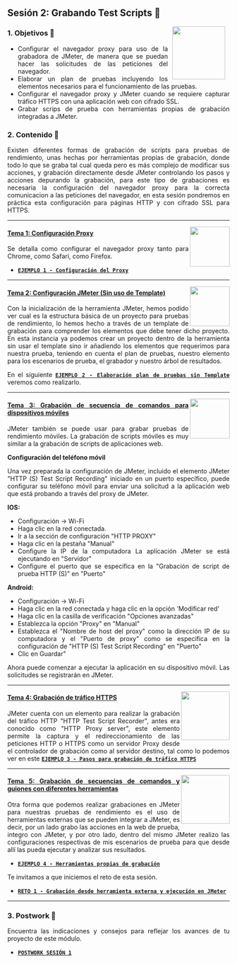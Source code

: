 ## Sesión 2: Grabando Test Scripts 🤖

<img src="../images/android-kotlin.png" align="right" height="120" hspace="10">
<div style="text-align: justify;">

### 1. Objetivos :dart: 

- Configurar el navegador proxy para uso de la grabadora de JMeter, de manera que se puedan hacer las solicitudes de las peticiones del navegador.
- Elaborar un plan de pruebas incluyendo los elementos necesarios para el funcionamiento de las pruebas.
- Configurar el navegador proxy y JMeter cuando se requiere capturar tráfico HTTPS con una aplicación web con cifrado SSL.
- Grabar scrips de prueba con herramientas propias de grabación integradas a JMeter.

### 2. Contenido :blue_book:

Existen diferentes formas de grabación de scripts para pruebas de rendimiento, unas hechas por herramientas propias de grabación, donde todo lo que se graba tal cual queda pero es más complejo de modificar sus acciones, y grabación directamente desde JMeter controlando los pasos y acciones depurando la grabación, para este tipo de grabaciones es necesaria la configuración del navegador proxy para la correcta comunicacion a las peticiones del navegador, en esta sesión pondremos en práctica esta configuración para páginas HTTP y con cifrado SSL para HTTPS.

---

<img src="images/tools.png" align="right" height="90"> 

#### <ins>Tema 1: Configuración Proxy</ins>

Se detalla como configurar el navegador proxy tanto para Chrome, como Safari, como Firefox.

- [**`EJEMPLO 1 - Configuración del Proxy`**](./Ejemplo-01)

---

<img src="images/structure.png" align="right" height="90"> 

#### <ins>Tema 2: Configuración JMeter (Sin uso de Template)</ins>

Con la inicialización de la herramienta JMeter, hemos podido ver cual es la estructura básica de un proyecto para pruebas de rendimiento, lo hemos hecho a través de un template de grabación para comprender los elementos que debe tener dicho proyecto. En esta instancia ya podemos crear un proyecto dentro de la herramienta sin usar el template sino ir añadiendo los elementos que requerimos para nuestra prueba, teniendo en cuenta el plan de pruebas, nuestro elemento para los escenarios de prueba, el grabador y nuestro árbol de resultados.
  
  En el siguiente [**`EJEMPLO 2 - Elaboración plan de pruebas sin Template`**](./Ejemplo-02) veremos como realizarlo.
  
---

<img src="images/emulator.jpg" align="right" height="90"> 

#### <ins>Tema 3: Grabación de secuencia de comandos para dispositivos móviles</ins>

JMeter también se puede usar para grabar pruebas de rendimiento móviles. La grabación de scripts móviles es muy similar a la grabación de scripts de aplicaciones web.
  
**Configuración del teléfono móvil**

Una vez preparada la configuración de JMeter, incluido el elemento JMeter "HTTP (S) Test Script Recording" iniciado en un puerto específico, puede configurar su teléfono móvil para enviar una
solicitud a la aplicación web que está probando a través del proxy de JMeter. 

**IOS:**
* Configuración -> Wi-Fi
* Haga clic en la red conectada.
* Ir a la sección de configuración "HTTP PROXY"
* Haga clic en la pestaña "Manual"
* Configure la IP de la computadora La aplicación JMeter se está ejecutando en "Servidor" 
* Configure el puerto que se especifica en la "Grabación de script de prueba HTTP (S)" en "Puerto"

**Android:**

* Configuración -> Wi-Fi
* Haga clic en la red conectada y haga clic en la opción 'Modificar red'
* Haga clic en la casilla de verificación "Opciones avanzadas"
* Establezca la opción "Proxy" en "Manual"
* Establezca el "Nombre de host del proxy" como la dirección IP de su computadora y el "Puerto de proxy" como se especifica en la configuración de "HTTP (S) Test Script Recording" en "Puerto"
* Clic en Guardar"

Ahora puede comenzar a ejecutar la aplicación en su dispositivo móvil. Las solicitudes se registrarán en JMeter.


---

<img src="images/chaomi.png" align="right" height="110"> 

#### <ins>Tema 4: Grabación de tráfico HTTPS</ins>

JMeter cuenta con un elemento para realizar la grabación del tráfico HTTP "HTTP Test Script Recorder", antes era conocido como "HTTP Proxy server", este elemento permite la captura y el redireccionamiento de las peticiones HTTP o HTTPS como un servidor Proxy  desde el controlador de grabación como al servidor destino, tal como lo podemos ver en este [**`EJEMPLO 3 - Pasos para grabación de tráfico HTTPS`**](./Ejemplo-03)

---
  
  <img src="images/chaomi.png" align="right" height="110"> 

#### <ins>Tema 5: Grabación de secuencias de comandos y guiones con diferentes herramientas</ins>

Otra forma que podemos realizar grabaciones en JMeter para nuestras pruebas de rendimiento es el uso de herramientas externas que se pueden integrar a JMeter, es decir, por un lado grabo las acciones en la web de prueba, integro con JMeter, y por otro lado, dentro del mismo JMeter realizo las configuraciones respectivas de mis escenarios de prueba para que desde allí las pueda ejecutar y analizar sus resultados.
  
- [**`EJEMPLO 4 - Herramientas propias de grabación`**](./Ejemplo-04)
  
Te invitamos a que iniciemos el reto de esta sesión.
  
  - [**`RETO 1 - Grabación desde herramienta externa y ejecución en JMeter`**](./Reto-01)

---

### 3. Postwork :memo:

Encuentra las indicaciones y consejos para reflejar los avances de tu proyecto de este módulo.

- [**`POSTWORK SESIÓN 1`**](./Postwork/)

<br/>


</div>





